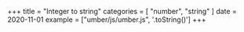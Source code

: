 +++
title = "Integer to string"
categories = [ "number", "string" ]
date = 2020-11-01
example = ["umber/js/umber.js", '.toString()']
+++
